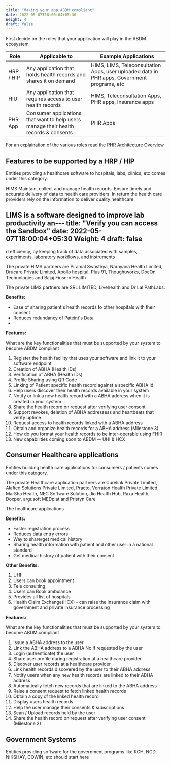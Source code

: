 ```yaml
---
title: "Making your app ABDM compliant"
date: 2022-05-07T18:00:04+05:30
Weight: 4 
draft: false
---
```



 First decide on the roles that your application will play in the ABDM ecosystem 

 | Role | Applicable to | Example Applications | 
 | -----| ----------- | ------------------- |
 | HRP / HIP | Any application that holds health records and shares it on demand | HIMS, LIMS, Teleconsultation Apps, user uploaded data in PHR apps, Government programs, etc | 
 | HIU | Any application that requires access to user health records | HIMS, Teleconsultation Apps, PHR apps, Insurance apps | 
 | PHR App | Consumer applications that want to help users manage their health records & consents | PHR Apps | 


For an explaination of the various roles read the [PHR Architecture Overview](/abdm-docs/1-basics/phr_architecture_overview/)

## Features to be supported by a HRP / HIP
Entities providing a healthcare software to hospitals, labs, clinics, etc comes under this category.

HIMS Maintain, collect and manage health records. Ensure timely and accurate delivery of data to health care providers. 
In return the health care providers rely on the information to deliver quality healthcare

LIMS is a software designed to improve lab productivity an---
title: "Verify you can access the Sandbox"
date: 2022-05-07T18:00:04+05:30
Weight: 4 
draft: false
---
d efficiency, by keeping track of data associated with samples, experiments, laboratory workflows, and instruments

The private HIMS partners are Piramal Swasthya, Narayana Health Limited, Drucare Private Limited, Apollo hospital,  Plus 91, Thoughtworks, DocOn Technologies and Bajaj Finserv Health

The private LIMS partners are SRL LIMITED,  Livehealth and Dr Lal PathLabs.

**Benefits:**
- Ease of sharing patient's health records to other hospitals with their consent
- Reduces redundancy of Pateint's Data 
- 

**Features:**

What are the key functionalities that must be supported by your system to become ABDM compliant

1. Register the health facility that uses your software and link it to your software endpoint
2. Creation of ABHA (Health IDs)
3. Verification of ABHA (Health IDs)
4. Profile Sharing using QR Code
5. Linking of Patient specific health record against a specific ABHA id
6. Help users discover their health records available in your system
7. Notify or link a new health record with a ABHA address when it is created in your system
8. Share the health record on request after verifying user consent
9. Support revokes, deletion of ABHA addressess and heartbeats that verify uptime
10. Request access to health records linked with a ABHA address
11. Obtain and organize health records for a ABHA address (Milestone 3)
12. How do you format your health records to be inter-operable using FHIR
13. New capabilities coming soon to ABDM -- UHI & HCX








## Consumer Healthcare applications

Entities building health care applications for consumers / patients comes under this category.

The private Healthcare application partners are Curelink Private Limited, Alafied Solutions Private Limited, Practo, Verraton Health Private Limited, MarSha Health, 
NEC Software Solution, Jio Health Hub, Raxa Health, Doxper, argusoft MEDplat and Pristyn Care

The healthcare applications 

**Benefits:**
- Faster registration process 
- Reduces data entry errors
- Way to share/get medical history
- Sharing health information with patient and other user in a national standard
- Get medical history of patient with their consent

**Other Benefits:**
1. UHI 
2. Users can book appointment
3. Tele consulting
4. Users can Book ambulance
5. Provides all list of hospitals
6. Health Claim Exchange(HCX) - can raise the insurance claim with government and private insurance processing

**Features:**

What are the key functionalities that must be supported by your system to become ABDM compliant

1. Issue a ABHA address to the user
2. Link the ABHA address to a ABHA No if requested by the user
3. Login (authenticate) the user
4. Share user profile during registration at a healthcare provider
5. Discover user records at a healthcare provider
6. Link health records discovered by the user to their ABHA address
7. Notify users when any new health records are linked to their ABHA address
8. Automatically fetch new records that are linked to the ABHA address
9. Raise a consent request to fetch linked health records
10. Obtain a copy of the linked health record
11. Display users health records
12. Help the user manage their consents & subscriptions
13. Scan / Upload records held by the user
14. Share the health record on request after verifying user consent (Milestone 2)


## Government Systems

Entities providing software for the government programs like RCH, NCD, NIKSHAY, COWIN, etc should start here




